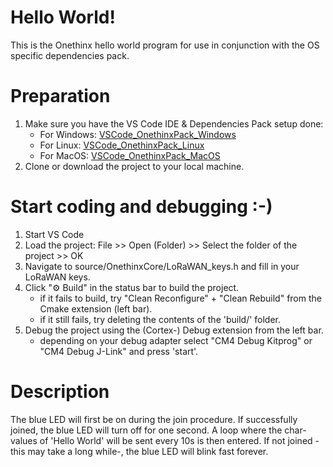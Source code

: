 # Hello World!
This is the Onethinx hello world program for use in conjunction with the OS specific dependencies pack. 
# Preparation
1. Make sure you have the VS Code IDE & Dependencies Pack setup done:
    - For Windows: [VSCode_OnethinxPack_Windows](https://github.com/onethinx/VSCode_OnethinxPack_Windows)
    - For Linux: [VSCode_OnethinxPack_Linux](https://github.com/onethinx/VSCode_OnethinxPack_Linux)
    - For MacOS: [VSCode_OnethinxPack_MacOS](https://github.com/onethinx/VSCode_OnethinxPack_MacOS)
1. Clone or download the project to your local machine.
# Start coding and debugging :-)
1. Start VS Code
1. Load the project: File >> Open (Folder) >> Select the folder of the project >> OK
1. Navigate to source/OnethinxCore/LoRaWAN_keys.h and fill in your LoRaWAN keys.
1. Click "⚙︎ Build" in the status bar to build the project.
    * if it fails to build, try "Clean Reconfigure" + "Clean Rebuild" from the Cmake extension (left bar).
    * if it still fails, try deleting the contents of the 'build/' folder.
1. Debug the project using the (Cortex-) Debug extension from the left bar.
    * depending on your debug adapter select "CM4 Debug Kitprog" or "CM4 Debug J-Link" and press 'start'.

# Description
The blue LED will first be on during the join procedure.
If successfully joined, the blue LED will turn off for one second. 
A loop where the char-values of 'Hello World' will be sent every 10s is then entered.
If not joined -this may take a long while-, the blue LED will blink fast forever.
